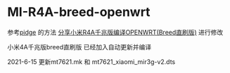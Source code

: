 # MI-R4A-breed-openwrt

参考[pidge](https://www.right.com.cn/FORUM/space-uid-221258.html) 的方法 [分享小米R4A千兆版编译OPENWRT(Breed直刷版)](https://www.right.com.cn/FORUM/thread-4052254-1-1.html) 进行修改

小米4A千兆版breed直刷版
已经加入自动更新并编译

2021-6-15  更新mt7621.mk 和 mt7621_xiaomi_mir3g-v2.dts
